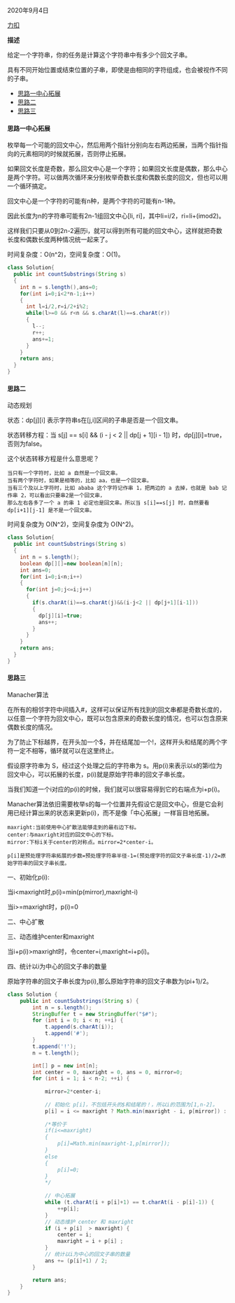 2020年9月4日

[力扣](https://leetcode-cn.com/problems/palindromic-substrings/solution/hui-wen-zi-chuan-by-leetcode-solution/)

**描述**

给定一个字符串，你的任务是计算这个字符串中有多少个回文子串。

具有不同开始位置或结束位置的子串，即使是由相同的字符组成，也会被视作不同的子串。

* [思路一中心拓展](#思路一中心拓展)
* [思路二](#思路二)
* [思路三](#思路三)


#### 思路一中心拓展

枚举每一个可能的回文中心，然后用两个指针分别向左右两边拓展，当两个指针指向的元素相同的时候就拓展，否则停止拓展。

如果回文长度是奇数，那么回文中心是一个字符；如果回文长度是偶数，那么中心是两个字符。可以做两次循环来分别枚举奇数长度和偶数长度的回文，但也可以用一个循环搞定。

回文中心是一个字符的可能有n种，是两个字符的可能有n-1种。

因此长度为n的字符串可能有2n-1组回文中心[li, ri]，其中li=i/2，ri=li+(imod2)。

这样我们只要从0到2n-2遍历i，就可以得到所有可能的回文中心，这样就把奇数长度和偶数长度两种情况统一起来了。

时间复杂度：O(n^2)，空间复杂度：O(1)。

```java
class Solution{
  public int countSubstrings(String s)
  {
    int n = s.length(),ans=0;
    for(int i=0;i<2*n-1;i++)
    {
      int l=i/2,r=i/2+i%2;
      while(l>=0 && r<n && s.charAt(l)==s.charAt(r))
      {
        l--;
        r++;
        ans+=1;
      }
    }
    return ans;
  }
}
```
#### 思路二

动态规划

状态：dp[j][i] 表示字符串s在[j,i]区间的子串是否是一个回文串。

状态转移方程：当 s[j] == s[i] && (i - j < 2 || dp[j + 1][i - 1]) 时，dp[j][i]=true，否则为false。

这个状态转移方程是什么意思呢？
```
当只有一个字符时，比如 a 自然是一个回文串。
当有两个字符时，如果是相等的，比如 aa，也是一个回文串。
当有三个及以上字符时，比如 ababa 这个字符记作串 1，把两边的 a 去掉，也就是 bab 记作串 2，可以看出只要串2是一个回文串，
那么左右各多了一个 a 的串 1 必定也是回文串。所以当 s[i]==s[j] 时，自然要看 dp[i+1][j-1] 是不是一个回文串。
```

时间复杂度为 O(N^2)，空间复杂度为 O(N^2)。

```java
class Solution{
  public int countSubstrings(String s)
  {
    int n = s.length();
    boolean dp[][]=new boolean[n][n];
    int ans=0;
    for(int i=0;i<n;i++)
    {
      for(int j=0;j<=i;j++)
      {
        if(s.charAt(i)==s.charAt(j)&&(i-j<2 || dp[j+1][i-1]))
        {
          dp[j][i]=true;
          ans++;
        }
      }
    }
    return ans;
  }
}
```

#### 思路三

Manacher算法

在所有的相邻字符中间插入#，这样可以保证所有找到的回文串都是奇数长度的，以任意一个字符为回文中心，既可以包含原来的奇数长度的情况，也可以包含原来偶数长度的情况。

为了防止下标越界，在开头加一个$，并在结尾加一个!，这样开头和结尾的两个字符一定不相等，循环就可以在这里终止。

假设原字符串为 S，经过这个处理之后的字符串为 s。用p(i)来表示以s的第i位为回文中心，可以拓展的长度，p(i)就是原始字符串的回文子串长度。

当我们知道一个i对应的p(i)的时候，我们就可以很容易得到它的右端点为i+p(i)。

Manacher算法依旧需要枚举s的每一个位置并先假设它是回文中心，但是它会利用已经计算出来的状态来更新p(i)，而不是像「中心拓展」一样盲目地拓展。

```
maxright:当前使用中心扩散法能够走到的最右边下标。
center:与maxright对应的回文中心的下标。
mirror:下标i关于center的对称点。mirror=2*center-i。

p[i]是预处理字符串拓展的步数=预处理字符串半径-1=(预处理字符的回文子串长度-1)/2=原始字符串的回文子串长度。
```

一、初始化p(i):

当i<maxright时,p(i)=min(p(mirror),maxright-i)

当i>=maxright时，p(i)=0

二、中心扩散

三、动态维护center和maxright

当i+p(i)>maxright时，令center=i,maxright=i+p(i)。

四、统计以i为中心的回文子串的数量

原始字符串的回文子串长度为p(i),那么原始字符串的回文子串数为(pi+1)/2。
```java
class Solution {
    public int countSubstrings(String s) {
        int n = s.length();
        StringBuffer t = new StringBuffer("$#");
        for (int i = 0; i < n; ++i) {
            t.append(s.charAt(i));
            t.append('#');
        }
        t.append('!');
        n = t.length();

        int[] p = new int[n];
        int center = 0, maxright = 0, ans = 0, mirror=0;
        for (int i = 1; i < n-2; ++i) {
        
            mirror=2*center-i;
            
            // 初始化 p[i]，不包括开头的$和结尾的！，所以i的范围为[1,n-2]。
            p[i] = i <= maxright ? Math.min(maxright - i, p[mirror]) : 0;
            
            /*等价于
            if(i<=maxright)
            {
                p[i]=Math.min(maxright-1,p[mirror]);
            }
            else
            {
                p[i]=0;
            }
            */
            
            // 中心拓展
            while (t.charAt(i + p[i]+1) == t.charAt(i - p[i]-1)) {
                ++p[i];
            }
            // 动态维护 center 和 maxright
            if (i + p[i]  > maxright) {
                center = i;
                maxright = i + p[i] ;
            }
            // 统计以i为中心的回文子串的数量
            ans += (p[i]+1) / 2;
        }

        return ans;
    }
}
```



